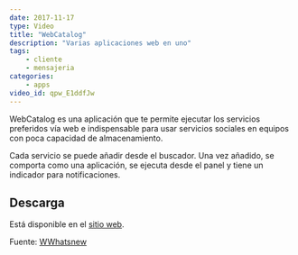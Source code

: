 ```yaml
---
date: 2017-11-17
type: Video
title: "WebCatalog"
description: "Varias aplicaciones web en uno"
tags:
    - cliente
    - mensajeria
categories:
    - apps
video_id: qpw_E1ddfJw
---
```


WebCatalog es una aplicación que te permite ejecutar los servicios preferidos vía web e  indispensable para usar servicios sociales en equipos con poca capacidad de almacenamiento.

Cada servicio se puede añadir desde el buscador. Una vez añadido, se comporta como una aplicación, se ejecuta desde el panel y tiene un indicador para notificaciones.

## Descarga

Está disponible en el [sitio web](https://webcatalog.io/download/linux).

Fuente: [WWhatsnew](https://wwwhatsnew.com/2017/07/22/webcatalog-para-usar-tus-aplicaciones-web-favoritas-de-forma-nativa/)
